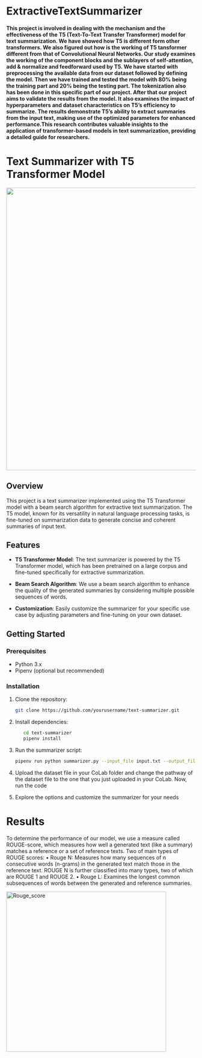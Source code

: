 # ExtractiveTextSummarizer

#### This project is involved in dealing with the mechanism and the effectiveness of the T5 (Text-To-Text Transfer Transformer) model for text summarization. We have showed how T5 is different form other transformers. We also figured out how is the working of T5 tansformer different from that of Convolutional Neural Networks. Our study examines the working of the component blocks and the sublayers of self-attention, add & normalize and feedforward used by T5. We have started with preprocessing the available data from our dataset followed by defining the model. Then we have trained and tested the model with 80% being the training part and 20% being the testing part. The tokenization also has been done in this specific part of our project. After that our project aims to validate the results from the model. It also examines the impact of hyperparameters and dataset characteristics on T5’s efficiency to summarize. The results demonstrate T5’s ability to extract summaries from the input text, making use of the optimized parameters for enhanced performance.This research contributes valuable insights to the application of transformer-based models in text summarization, providing a detailed guide for researchers.

# Text Summarizer with T5 Transformer Model

<img src="https://cdn-images-1.medium.com/max/932/1*iJcUH1F0TmCQE5p2wQt9og.png" width="1000" height="750" />


## Overview

This project is a text summarizer implemented using the T5 Transformer model with a beam search algorithm for extractive text summarization. The T5 model, known for its versatility in natural language processing tasks, is fine-tuned on summarization data to generate concise and coherent summaries of input text.



## Features

- **T5 Transformer Model**: The text summarizer is powered by the T5 Transformer model, which has been pretrained on a large corpus and fine-tuned specifically for extractive summarization.

- **Beam Search Algorithm**: We use a beam search algorithm to enhance the quality of the generated summaries by considering multiple possible sequences of words.

- **Customization**: Easily customize the summarizer for your specific use case by adjusting parameters and fine-tuning on your own dataset.

## Getting Started

### Prerequisites

- Python 3.x
- Pipenv (optional but recommended)

### Installation

1. Clone the repository:

   ```bash
   git clone https://github.com/yourusername/text-summarizer.git

2. Install dependencies:

   ```bash
      cd text-summarizer
      pipenv install

3. Run the summarizer script:

   ```bash
   pipenv run python summarizer.py --input_file input.txt --output_file output_summary.txt

4. Upload the dataset file in your CoLab folder and change the pathway of the dataset file to the one that you just uploaded in your CoLab. Now, run the code

5. Explore the options and customize the summarizer for your needs


# Results 

To determine the performance of our model, we use a
measure called ROUGE-score, which measures how well a
generated text (like a summary) matches a reference or a
set of reference texts. Two of main types of ROUGE scores:
• Rouge N: Measures how many sequences of n consecutive words (n-grams) in the generated text match those
in the reference text. ROUGE N is further classified
into many types, two of which are ROUGE 1 and
ROUGE 2.
• Rouge L: Examines the longest common subsequences
of words between the generated and reference summaries.

<img width="425" alt="Rouge_score" src="https://github.com/DataScience-ArtificialIntelligence/ExtractiveTextSummarizer/assets/99867617/79d1ea99-95a7-40fa-b295-4fc3357e2f4e">
